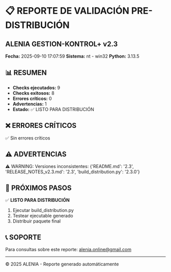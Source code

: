 # 📋 REPORTE DE VALIDACIÓN PRE-DISTRIBUCIÓN
## ALENIA GESTION-KONTROL+ v2.3

**Fecha:** 2025-09-10 17:07:59
**Sistema:** nt - win32
**Python:** 3.13.5

## 📊 RESUMEN
- **Checks ejecutados:** 9
- **Checks exitosos:** 8
- **Errores críticos:** 0
- **Advertencias:** 1
- **Estado:** ✅ LISTO PARA DISTRIBUCIÓN

## ❌ ERRORES CRÍTICOS

✅ Sin errores críticos

## ⚠️ ADVERTENCIAS

⚠️  WARNING: Versiones inconsistentes: {'README.md': '2.3', 'RELEASE_NOTES_v2.3.md': '2.3', 'build_distribution.py': '2.3.0'}

## 🎯 PRÓXIMOS PASOS

✅ **LISTO PARA DISTRIBUCIÓN**

1. Ejecutar build_distribution.py
2. Testear ejecutable generado
3. Distribuir paquete final

## 📞 SOPORTE
Para consultas sobre este reporte: alenia.online@gmail.com

---
© 2025 ALENIA - Reporte generado automáticamente

